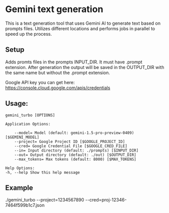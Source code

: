# Gemini text generation

This is a text generation tool that uses Gemini AI to generate text based on prompts files.
Utilizes different locations and performs jobs in parallel to speed up the process.

## Setup

Adds promts files in the prompts INPUT_DIR.
It must have .prompt extension. After generation the output will be saved in the OUTPUT_DIR
with the same name but without the .prompt extension.

Google API key you can get here: https://console.cloud.google.com/apis/credentials

## Usage:

```
gemini_turbo [OPTIONS]

Application Options:

    --model= Model (default: gemini-1.5-pro-preview-0409) [$GEMINI_MODEL]
    --project= Google Project ID [$GOOGLE_PROJECT_ID]
    --cred= Google Credential File [$GOOGLE_CRED_FILE]
    --in= Input directory (default: ./prompts) [$INPUT_DIR]
    --out= Output directory (default: ./out) [$OUTPUT_DIR]
    --max_tokens= Max tokens (default: 8000) [$MAX_TOKENS]

Help Options:
-h, --help Show this help message

```

## Example

./gemini_turbo --project=1234567890 --cred=proj-12346-7464f599b1c7.json
